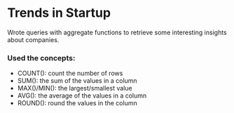 # Trends in Startup
Wrote queries with aggregate functions to retrieve some interesting insights about companies.

### Used the concepts:
 - COUNT(): count the number of rows
 - SUM(): the sum of the values in a column
 - MAX()/MIN(): the largest/smallest value
 - AVG(): the average of the values in a column
 - ROUND(): round the values in the column
